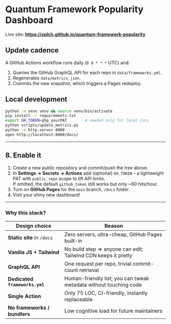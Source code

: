 # Quantum Framework Popularity Dashboard

Live site: **<https://splch.github.io/quantum-framework-popularity>**

## Update cadence
A GitHub Actions workflow runs daily (`0 8 * * *` UTC) and:
1. Queries the GitHub GraphQL API for each repo in `data/frameworks.yml`.
2. Regenerates `data/metrics.json`.
3. Commits the new snapshot, which triggers a Pages redeploy.

## Local development
```bash
python -m venv venv && source venv/bin/activate
pip install -r requirements.txt
export GH_TOKEN=ghp_yourPAT        # needed only for local runs
python scripts/update_metrics.py
python -m http.server 8000
open http://localhost:8000/docs/
```

---

## 8. Enable it

1. Create a new public repository and commit/push the tree above.  
2. In **Settings → Secrets → Actions** add (optional) `GH_TOKEN`
   – a lightweight PAT with `public_repo` scope to lift API limits.  
   If omitted, the default `github_token` still works but only ~60 hits/hour.  
3. Turn on **GitHub Pages** for the `main` branch, `/docs` folder.  
4. Visit your shiny new dashboard!

---

### Why this stack?

| Design choice | Reason |
| --- | --- |
| **Static site** in `/docs` | Zero servers, ultra-cheap, GitHub Pages built-in |
| **Vanilla JS + Tailwind** | No build step ⇒ anyone can edit; Tailwind CDN keeps it pretty |
| **GraphQL API** | One request per repo, trivial commit-count retrieval |
| **Dedicated `frameworks.yml`** | Human-friendly list; you can tweak metadata without touching code |
| **Single Action** | Only 75 LOC, CI-friendly, instantly replaceable |
| **No frameworks / bundlers** | Low cognitive load for future maintainers |
